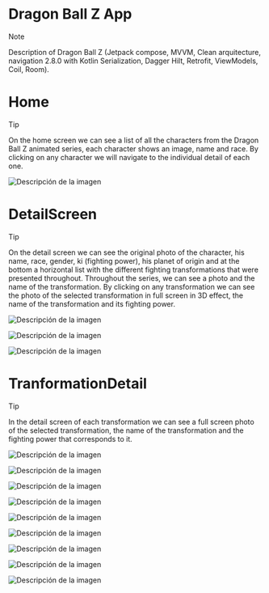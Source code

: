 #  Dragon Ball Z App
> [!NOTE]
> Description of Dragon Ball Z (Jetpack compose, MVVM, Clean arquitecture, navigation 2.8.0 with Kotlin Serialization, Dagger Hilt, Retrofit, ViewModels, Coil, Room).

# Home 

> [!TIP]
> On the home screen we can see a list of all the characters from the Dragon Ball Z animated series, each character shows an image, name and race. By clicking on any character we will navigate to the individual detail of each one.

> 
![Descripción de la imagen]( https://drive.google.com/uc?id=1a39OY-ns9f5RlefbpO9VXSrELB6pyp2S)
>

# DetailScreen

> [!TIP]
> On the detail screen we can see the original photo of the character, his name, race, gender, ki (fighting power), his planet of origin and at the bottom a horizontal list with the different fighting transformations that were presented throughout. Throughout the series, we can see a photo and the name of the transformation. By clicking on any transformation we can see the photo of the selected transformation in full screen in 3D effect, the name of the transformation and its fighting power.

> 
![Descripción de la imagen]( https://drive.google.com/uc?id=1sF-D3DVncJfDzlgsFFFCPh68TawG2rZn)
>
> 
![Descripción de la imagen](https://drive.google.com/uc?id=1r2lkuqUOBqnL9csEgumu5uPBjvehKmcv)
>
> 
![Descripción de la imagen]( https://drive.google.com/uc?id=1KiH_sbd2HrG-kJ-lS45Bp-wf09GHNGIh)
>

# TranformationDetail

> [!TIP]
> In the detail screen of each transformation we can see a full screen photo of the selected transformation, the name of the transformation and the fighting power that corresponds to it.

> 
![Descripción de la imagen]( https://drive.google.com/uc?id=1ABYx2G5CiUML_wgUoB356KLPAf0hQ8d_)
>

> 
![Descripción de la imagen]( https://drive.google.com/uc?id=1UX_wuf0c5tNc884DkMOV-syHBOIoZHSD)
>

> 
![Descripción de la imagen]( https://drive.google.com/uc?id=10vwzV0xxGXR_-8voKGlRTwJGeZn2pH30)
>

> 
![Descripción de la imagen]( https://drive.google.com/uc?id=1W3-grPitcWh1lblQCuaLIfZSPPDo0q6u)
>

> 
![Descripción de la imagen]( https://drive.google.com/uc?id=1aXvKc3v82G6E4Kc76DEGEvivPho300i3)
>

> 
![Descripción de la imagen]( https://drive.google.com/uc?id=1vT1j6wcby0ShnTXDJJx36nWAo7GeSec7)
>

> 
![Descripción de la imagen]( https://drive.google.com/uc?id=1_MxKCbepM3WbrZfNiz-0BKDn7aNy5gW_)
>

> 
![Descripción de la imagen]( https://drive.google.com/uc?id=1nobdUzbQ4jOUh7Uv5bGOD6ey0df7CqbR)
>

> 
![Descripción de la imagen]( https://drive.google.com/uc?id=18h5H1RuPkHxDOumeq9AZQaLV6rafxyx-)
>

